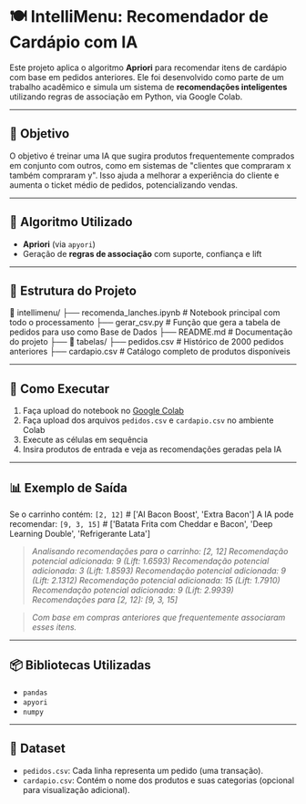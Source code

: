 # 🍽️ IntelliMenu: Recomendador de Cardápio com IA

Este projeto aplica o algoritmo **Apriori** para recomendar itens de cardápio com base em pedidos anteriores. Ele foi desenvolvido como parte de um trabalho acadêmico e simula um sistema de **recomendações inteligentes** utilizando regras de associação em Python, via Google Colab.

---

## 📌 Objetivo

O objetivo é treinar uma IA que sugira produtos frequentemente comprados em conjunto com outros, como em sistemas de "clientes que compraram x também compraram y". Isso ajuda a melhorar a experiência do cliente e aumenta o ticket médio de pedidos, potencializando vendas.

---

## 🧠 Algoritmo Utilizado

- **Apriori** (via `apyori`)
- Geração de **regras de associação** com suporte, confiança e lift

---

## 📁 Estrutura do Projeto
📂 intellimenu/
├── recomenda_lanches.ipynb # Notebook principal com todo o processamento
├── gerar_csv.py # Função que gera a tabela de pedidos para uso como Base de Dados 
├── README.md # Documentação do projeto
├── 📂 tabelas/
    ├── pedidos.csv # Histórico de 2000 pedidos anteriores
    ├── cardapio.csv # Catálogo completo de produtos disponíveis


---

## 🚀 Como Executar

1. Faça upload do notebook no [Google Colab](https://colab.research.google.com)
2. Faça upload dos arquivos `pedidos.csv` e `cardapio.csv` no ambiente Colab
3. Execute as células em sequência
4. Insira produtos de entrada e veja as recomendações geradas pela IA

---

## 📊 Exemplo de Saída

Se o carrinho contém: `[2, 12]`  # ['AI Bacon Boost', 'Extra Bacon']
A IA pode recomendar: `[9, 3, 15]`  # ['Batata Frita com Cheddar e Bacon', 'Deep Learning Double', 'Refrigerante Lata']

> *Analisando recomendações para o carrinho: [2, 12]
>    Recomendação potencial adicionada: 9 (Lift: 1.6593)
>    Recomendação potencial adicionada: 3 (Lift: 1.8593)
>    Recomendação potencial adicionada: 9 (Lift: 2.1312)
>    Recomendação potencial adicionada: 15 (Lift: 1.7910)
>    Recomendação potencial adicionada: 9 (Lift: 2.9939)*
> *Recomendações para [2, 12]: [9, 3, 15]*

> *Com base em compras anteriores que frequentemente associaram esses itens.*

---

## 📦 Bibliotecas Utilizadas

- `pandas`
- `apyori`
- `numpy`

---

## 🧪 Dataset

- `pedidos.csv`: Cada linha representa um pedido (uma transação).
- `cardapio.csv`: Contém o nome dos produtos e suas categorias (opcional para visualização adicional).
